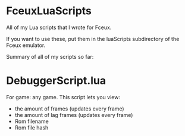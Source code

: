 # FceuxLuaScripts
All of my Lua scripts that I wrote for Fceux.

If you want to use these, put them in the luaScripts subdirectory of the Fceux emulator.

Summary of all of my scripts so far:

# DebuggerScript.lua
For game: any game.
This script lets you view:
- the amount of frames (updates every frame)
- the amount of lag frames (updates every frame)
- Rom filename
- Rom file hash
